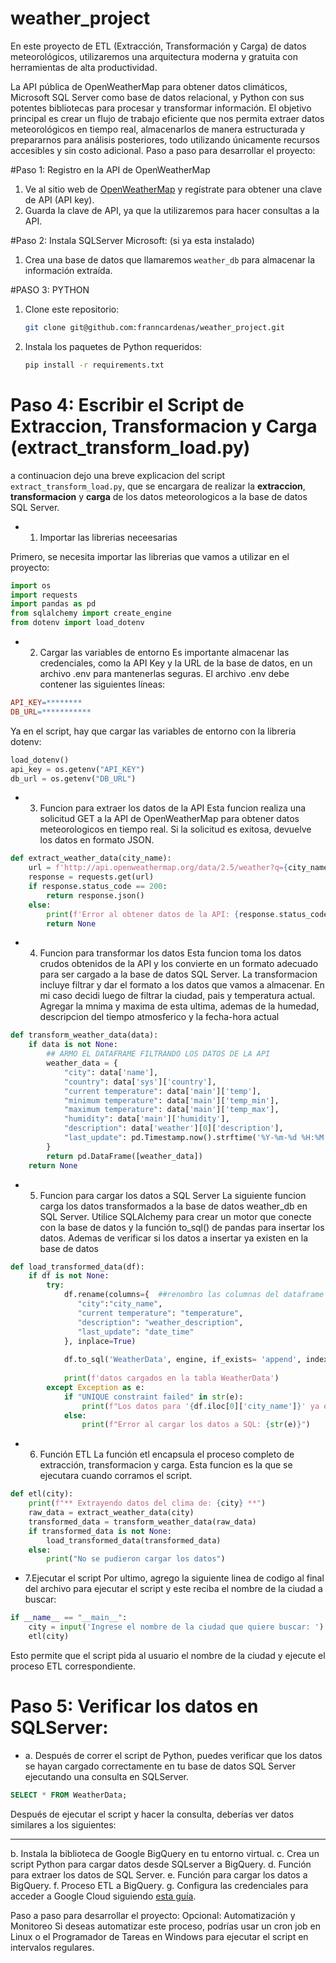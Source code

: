 # weather_project
En este proyecto de ETL (Extracción, Transformación y Carga) de datos meteorológicos, utilizaremos una arquitectura moderna y gratuita con herramientas de alta productividad.


La API pública de
OpenWeatherMap para obtener datos climáticos, Microsoft SQL
Server como base de datos relacional, y Python con sus potentes
bibliotecas para procesar y transformar información. El objetivo
principal es crear un flujo de trabajo eficiente que nos permita
extraer datos meteorológicos en tiempo real, almacenarlos de
manera estructurada y prepararnos para análisis posteriores, todo
utilizando únicamente recursos accesibles y sin costo adicional.
Paso a paso para desarrollar el proyecto:

#Paso 1: Registro en la API de OpenWeatherMap

1. Ve al sitio web de [OpenWeatherMap](https://openweathermap.org/api) y
regístrate para obtener una clave de API (API key).
2. Guarda la clave de API, ya que la utilizaremos para hacer consultas a la API.


#Paso 2: Instala SQLServer Microsoft:
(si ya esta instalado)
1. Crea una base de datos que llamaremos `weather_db` para almacenar la
información extraída.


#PASO 3: PYTHON
1. Clone este repositorio:

   ```bash
   git clone git@github.com:franncardenas/weather_project.git
   ```

2. Instala los paquetes de Python requeridos:

   ```bash
   pip install -r requirements.txt
   ```

# Paso 4: Escribir el Script de Extraccion, Transformacion y Carga (extract_transform_load.py)

a continuacion dejo una breve explicacion del script `extract_transform_load.py`, que se encargara de realizar la **extraccion**, **transformacion** y **carga** de los datos meteorologicos a la base de datos SQL Server.

- 1. Importar las librerias neceesarias

Primero, se necesita importar las librerias que vamos a utilizar en el proyecto:

```python
import os
import requests
import pandas as pd
from sqlalchemy import create_engine
from dotenv import load_dotenv
```
- 2. Cargar las variables de entorno
Es importante almacenar las credenciales, como la API Key y la URL de la base de datos, en un archivo .env para mantenerlas seguras. El archivo .env debe contener las siguientes líneas:

```makefile
API_KEY=********
DB_URL=***********
```
Ya en el script, hay que cargar las variables de entorno con la libreria dotenv:

```python
load_dotenv()
api_key = os.getenv("API_KEY")
db_url = os.getenv("DB_URL")
```
- 3. Funcion para extraer los datos de la API
Esta funcion realiza una solicitud GET a la API de OpenWeatherMap para obtener datos meteorologicos en tiempo real. Si la solicitud es exitosa, devuelve los datos en formato JSON.

```python
def extract_weather_data(city_name):
    url = f'http://api.openweathermap.org/data/2.5/weather?q={city_name}&appid={api_key}&units=metric'
    response = requests.get(url)
    if response.status_code == 200:
        return response.json()
    else:
        print(f'Error al obtener datos de la API: {response.status_code}')
        return None
```

- 4. Funcion para transformar los datos
Esta funcion toma los datos crudos obtenidos de la API y los convierte en un formato adecuado para ser cargado a la base de datos SQL Server. La transformacion incluye filtrar y dar el formato a los datos que vamos a almacenar.
En mi caso decidi luego de filtrar la ciudad, pais y temperatura actual. Agregar la mnima y maxima de esta ultima, ademas de la humedad, descripcion del tiempo atmosferico y la fecha-hora actual

```python
def transform_weather_data(data):
    if data is not None:
        ## ARMO EL DATAFRAME FILTRANDO LOS DATOS DE LA API
        weather_data = {
            "city": data['name'],
            "country": data['sys']['country'],
            "current temperature": data['main']['temp'],
            "minimum temperature": data['main']['temp_min'],
            "maximum temperature": data['main']['temp_max'],
            "humidity": data['main']['humidity'],
            "description": data['weather'][0]['description'],
            "last_update": pd.Timestamp.now().strftime('%Y-%m-%d %H:%M:%S') ##GUARDO LA HORA ACTUAL
        }
        return pd.DataFrame([weather_data])
    return None
```
- 5. Funcion para cargar los datos a SQL Server
La siguiente funcion carga los datos transformados a la base de datos weather_db en SQL Server. Utilice SQLAlchemy para crear un motor que conecte con la base de datos y la función to_sql() de pandas para insertar los datos.
Ademas de verificar si los datos a insertar ya existen en la base de datos

```python
def load_transformed_data(df):
    if df is not None:
        try:
            df.rename(columns={  ##renombro las columnas del dataframe para que sean iguales a la tabla
               "city":"city_name",
               "current temperature": "temperature",
               "description": "weather_description",
               "last_update": "date_time"
            }, inplace=True)
         
            df.to_sql('WeatherData', engine, if_exists= 'append', index = False )
         
            print(f'datos cargados en la tabla WeatherData')
        except Exception as e:
            if "UNIQUE constraint failed" in str(e):
                print(f"Los datos para '{df.iloc[0]['city_name']}' ya existen en la base de datos para la fecha y hora dada.")
            else:
                print(f"Error al cargar los datos a SQL: {str(e)}")
```
- 6. Función ETL
La función etl encapsula el proceso completo de extracción, transformacion y carga. Esta funcion es la que se ejecutara cuando corramos el script.

```python
def etl(city):
    print(f"** Extrayendo datos del clima de: {city} **")
    raw_data = extract_weather_data(city)
    transformed_data = transform_weather_data(raw_data)
    if transformed_data is not None:
        load_transformed_data(transformed_data)
    else:
        print("No se pudieron cargar los datos")
```
- 7.Ejecutar el script
Por ultimo, agrego la siguiente linea de codigo al final del archivo para ejecutar el script y este reciba el nombre de la ciudad a buscar:

```python
if __name__ == "__main__":
    city = input('Ingrese el nombre de la ciudad que quiere buscar: ')
    etl(city)
```
Esto permite que el script pida al usuario el nombre de la ciudad y ejecute el proceso ETL correspondiente.

# Paso 5: Verificar los datos en SQLServer:
- a. Después de correr el script de Python, puedes verificar que los datos se
hayan cargado correctamente en tu base de datos SQL Server ejecutando
una consulta en SQLServer.
```sql
SELECT * FROM WeatherData;
```
Después de ejecutar el script y hacer la consulta, deberías ver datos similares a los siguientes:
*****

b. Instala la biblioteca de Google BigQuery en tu entorno virtual.
c. Crea un script Python para cargar datos desde SQLserver a BigQuery.
d. Función para extraer los datos de SQL Server.
e. Función para cargar los datos a BigQuery.
f. Proceso ETL a BigQuery.
g. Configura las credenciales para acceder a Google Cloud siguiendo [esta
guía](https://cloud.google.com/docs/authentication/getting-started).

Paso a paso para desarrollar el proyecto:
Opcional: Automatización y Monitoreo
Si deseas automatizar este proceso, podrías usar un cron job en Linux
o el Programador de Tareas en Windows para ejecutar el script en
intervalos regulares.
